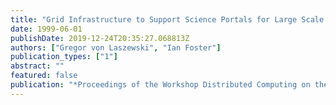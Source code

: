 ```yaml
---
title: "Grid Infrastructure to Support Science Portals for Large Scale Instruments"
date: 1999-06-01
publishDate: 2019-12-24T20:35:27.068813Z
authors: ["Gregor von Laszewski", "Ian Foster"]
publication_types: ["1"]
abstract: ""
featured: false
publication: "*Proceedings of the Workshop Distributed Computing on the Web (DCW)*"
---
```



